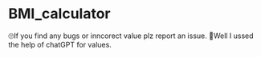 # BMI_calculator
 🙄If you find any bugs or inncorect value plz report an issue.
 🤷Well I ussed the help of chatGPT for values.
